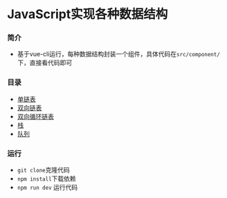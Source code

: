 # JavaScript实现各种数据结构
### 简介

- 基于vue-cli运行，每种数据结构封装一个组件，具体代码在`src/component/`下，直接看代码即可

### 目录

- [单链表](https://github.com/wwenj/data-structure/blob/master/src/components/链表/单链表.vue)
- [双向链表](https://github.com/wwenj/data-structure)
- [双向循环链表](https://github.com/wwenj/data-structure)
- [栈](https://github.com/wwenj/data-structure)
- [队列](https://github.com/wwenj/data-structure)

### 运行

- `git clone`克隆代码
- `npm install`下载依赖
- `npm run dev` 运行代码



